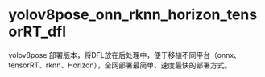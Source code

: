 # yolov8pose_onn_rknn_horizon_tensorRT_dfl
yolov8pose 部署版本，将DFL放在后处理中，便于移植不同平台（onnx、tensorRT、rknn、Horizon），全网部署最简单、速度最快的部署方式。
